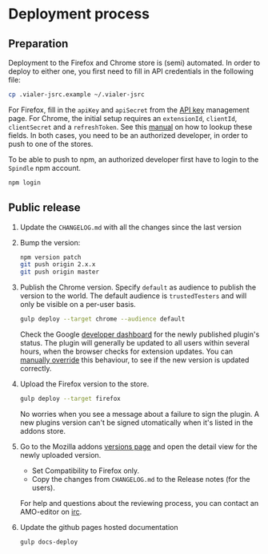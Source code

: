 # Deployment process

## Preparation
Deployment to the Firefox and Chrome store is (semi) automated. In order to deploy
to either one, you first need to fill in API credentials in the following file:

```bash
cp .vialer-jsrc.example ~/.vialer-jsrc
```

For Firefox, fill in the `apiKey` and `apiSecret` from the
[API key](https://addons.mozilla.org/nl/developers/addon/api/key/) management page.
For Chrome, the initial setup requires an `extensionId`, `clientId`, `clientSecret`
and a `refreshToken`. See this
[manual](https://github.com/DrewML/chrome-webstore-upload/blob/master/How%20to%20generate%20Google%20API%20keys.md)
on how to lookup these fields. In both cases, you need to be an authorized
developer, in order to push to one of the stores.

To be able to push to npm, an authorized developer first have to login to the
`Spindle` npm account.

```bash
npm login
```

## Public release
1. Update the `CHANGELOG.md` with all the changes since the last version

2. Bump the version:

   ```bash
   npm version patch
   git push origin 2.x.x
   git push origin master
   ```

3. Publish the Chrome version. Specify `default` as audience to publish the
   version to the world. The default audience is `trustedTesters` and will only
   be visible on a per-user basis.

   ```bash
   gulp deploy --target chrome --audience default
   ```

   Check the Google [developer dashboard](https://chrome.google.com/webstore/developer/dashboard?)
   for the newly published plugin's status. The plugin will generally be
   updated to all users within several hours, when the browser checks for
   extension updates. You can [manually override](https://developer.chrome.com/apps/autoupdate#testing)
   this behaviour, to see if the new version is updated correctly.

4. Upload the Firefox version to the store.

   ```bash
   gulp deploy --target firefox
   ```

   No worries when you see a message about a failure to sign the plugin. A new
   plugins version can't be signed utomatically when it's listed in the addons
   store.

5. Go to the Mozilla addons [versions page](https://addons.mozilla.org/nl/developers/addon/vialer-js/versions)
   and open the detail view for the newly uploaded version.

   * Set Compatibility to Firefox only.
   * Copy the changes from `CHANGELOG.md` to the Release notes (for the users).

    For help and questions about the reviewing process, you can contact an AMO-editor
    on [irc](irc://mozilla.org/%23amo).

7. Update the github pages hosted documentation

   ```bash
   gulp docs-deploy
   ```
